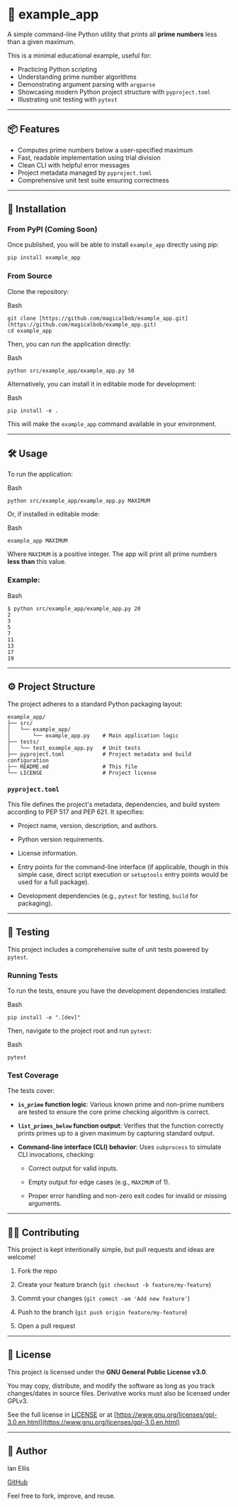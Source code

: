 # 🧮 example_app

A simple command-line Python utility that prints all **prime numbers** less than a given maximum.

This is a minimal educational example, useful for:
- Practicing Python scripting
- Understanding prime number algorithms
- Demonstrating argument parsing with `argparse`
- Showcasing modern Python project structure with `pyproject.toml`
- Illustrating unit testing with `pytest`

---

## 📦 Features

- Computes prime numbers below a user-specified maximum
- Fast, readable implementation using trial division
- Clean CLI with helpful error messages
- Project metadata managed by `pyproject.toml`
- Comprehensive unit test suite ensuring correctness

---

## 🚀 Installation

### From PyPI (Coming Soon)

Once published, you will be able to install `example_app` directly using pip:

```bash
pip install example_app

```

### From Source

Clone the repository:

Bash

```
git clone [https://github.com/magicalbob/example_app.git](https://github.com/magicalbob/example_app.git)
cd example_app

```

Then, you can run the application directly:

Bash

```
python src/example_app/example_app.py 50

```

Alternatively, you can install it in editable mode for development:

Bash

```
pip install -e .

```

This will make the `example_app` command available in your environment.

----------

## 🛠 Usage

To run the application:

Bash

```
python src/example_app/example_app.py MAXIMUM

```

Or, if installed in editable mode:

Bash

```
example_app MAXIMUM

```

Where `MAXIMUM` is a positive integer. The app will print all prime numbers **less than** this value.

### Example:

Bash

```
$ python src/example_app/example_app.py 20
2
3
5
7
11
13
17
19

```

----------

## ⚙️ Project Structure

The project adheres to a standard Python packaging layout:

```
example_app/
├── src/
│   └── example_app/
│       └── example_app.py    # Main application logic
├── tests/
│   └── test_example_app.py   # Unit tests
├── pyproject.toml            # Project metadata and build configuration
├── README.md                 # This file
└── LICENSE                   # Project license

```

### `pyproject.toml`

This file defines the project's metadata, dependencies, and build system according to PEP 517 and PEP 621. It specifies:

-   Project name, version, description, and authors.
    
-   Python version requirements.
    
-   License information.
    
-   Entry points for the command-line interface (if applicable, though in this simple case, direct script execution or `setuptools` entry points would be used for a full package).
    
-   Development dependencies (e.g., `pytest` for testing, `build` for packaging).
    

----------

## 🧪 Testing

This project includes a comprehensive suite of unit tests powered by `pytest`.

### Running Tests

To run the tests, ensure you have the development dependencies installed:

Bash

```
pip install -e ".[dev]"

```

Then, navigate to the project root and run `pytest`:

Bash

```
pytest

```

### Test Coverage

The tests cover:

-   **`is_prime` function logic**: Various known prime and non-prime numbers are tested to ensure the core prime checking algorithm is correct.
    
-   **`list_primes_below` function output**: Verifies that the function correctly prints primes up to a given maximum by capturing standard output.
    
-   **Command-line interface (CLI) behavior**: Uses `subprocess` to simulate CLI invocations, checking:
    
    -   Correct output for valid inputs.
        
    -   Empty output for edge cases (e.g., `MAXIMUM` of 1).
        
    -   Proper error handling and non-zero exit codes for invalid or missing arguments.
        

----------

## 🧑‍💻 Contributing

This project is kept intentionally simple, but pull requests and ideas are welcome!

1.  Fork the repo
    
2.  Create your feature branch (`git checkout -b feature/my-feature`)
    
3.  Commit your changes (`git commit -am 'Add new feature'`)
    
4.  Push to the branch (`git push origin feature/my-feature`)
    
5.  Open a pull request
    

----------

## 📄 License

This project is licensed under the **GNU General Public License v3.0**.

You may copy, distribute, and modify the software as long as you track changes/dates in source files. Derivative works must also be licensed under GPLv3.

See the full license in [LICENSE](https://www.google.com/search?q=LICENSE) or at [https://www.gnu.org/licenses/gpl-3.0.en.html](https://www.gnu.org/licenses/gpl-3.0.en.html)

----------

## 👤 Author

Ian Ellis

[GitHub](https://github.com/magicalbob)

Feel free to fork, improve, and reuse.
